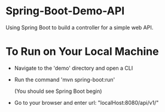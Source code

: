 # Spring-Boot-Demo-API
Using Spring Boot to build a controller for a simple web API.

# To Run on Your Local Machine #

 - Navigate to the 'demo' directory and open a CLI
 - Run the command 'mvn spring-boot:run'

    (You should see Spring Boot begin)

 - Go to your browser and enter url: "localHost:8080/api/v1/"



